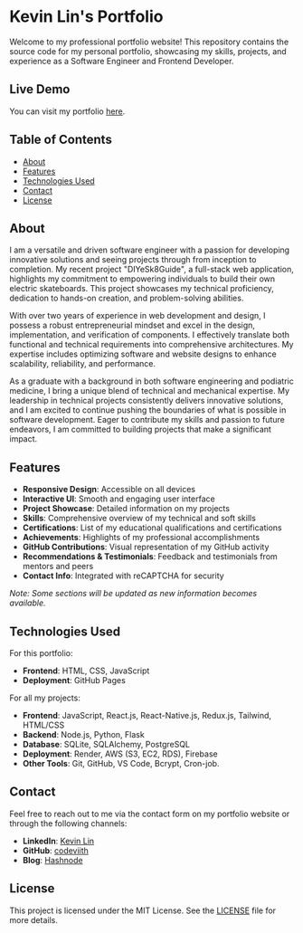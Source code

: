 # Kevin Lin's Portfolio

Welcome to my professional portfolio website! This repository contains the source code for my personal portfolio, showcasing my skills, projects, and experience as a Software Engineer and Frontend Developer.

## Live Demo

You can visit my portfolio [here](https://codeviith.github.io/).

## Table of Contents

- [About](#about)
- [Features](#features)
- [Technologies Used](#technologies-used)
- [Contact](#contact)
- [License](#license)

## About

I am a versatile and driven software engineer with a passion for developing innovative solutions and seeing projects through from inception to completion. My recent project "DIYeSk8Guide", a full-stack web application, highlights my commitment to empowering individuals to build their own electric skateboards. This project showcases my technical proficiency, dedication to hands-on creation, and problem-solving abilities.

With over two years of experience in web development and design, I possess a robust entrepreneurial mindset and excel in the design, implementation, and verification of components. I effectively translate both functional and technical requirements into comprehensive architectures. My expertise includes optimizing software and website designs to enhance scalability, reliability, and performance.

As a graduate with a background in both software engineering and podiatric medicine, I bring a unique blend of technical and mechanical expertise. My leadership in technical projects consistently delivers innovative solutions, and I am excited to continue pushing the boundaries of what is possible in software development. Eager to contribute my skills and passion to future endeavors, I am committed to building projects that make a significant impact.

## Features

- **Responsive Design**: Accessible on all devices
- **Interactive UI**: Smooth and engaging user interface
- **Project Showcase**: Detailed information on my projects
- **Skills**: Comprehensive overview of my technical and soft skills
- **Certifications**: List of my educational qualifications and certifications
- **Achievements**: Highlights of my professional accomplishments
- **GitHub Contributions**: Visual representation of my GitHub activity
- **Recommendations & Testimonials**: Feedback and testimonials from mentors and peers
- **Contact Info**: Integrated with reCAPTCHA for security

*Note: Some sections will be updated as new information becomes available.*

## Technologies Used

For this portfolio:

- **Frontend**: HTML, CSS, JavaScript
- **Deployment**: GitHub Pages

For all my projects:

- **Frontend**: JavaScript, React.js, React-Native.js, Redux.js, Tailwind, HTML/CSS
- **Backend**: Node.js, Python, Flask
- **Database**: SQLite, SQLAlchemy, PostgreSQL
- **Deployment**: Render, AWS (S3, EC2, RDS), Firebase
- **Other Tools**: Git, GitHub, VS Code, Bcrypt, Cron-job.

## Contact

Feel free to reach out to me via the contact form on my portfolio website or through the following channels:

- **LinkedIn**: [Kevin Lin](https://www.linkedin.com/in/kevinlin128/)
- **GitHub**: [codeviith](https://github.com/codeviith)
- **Blog**: [Hashnode](https://hashnode.com/@codeviith)

## License

This project is licensed under the MIT License. See the [LICENSE](LICENSE) file for more details.
